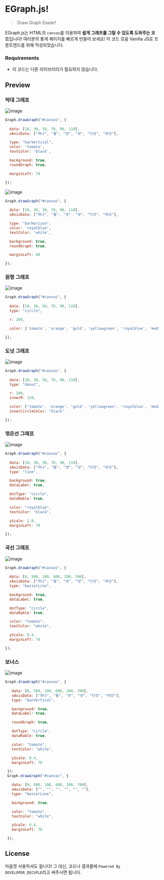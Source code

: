 # EGraph.js! 
> Draw Graph Easier!

EGraph.js는 HTML의 `canvas`를 이용하여 **쉽게 그래프를 그릴 수 있도록 도와주는 코드**입니다!
여러분의 통계 페이지를 빠르게 만들어 보세요! 이 코드 모음 Vanilla JS로 프론트엔드를 위해 작성되었습니다.

### Requirements
 * 이 코드는 다른 라이브러리가 필요하지 않습니다.
 
## Preview
### 막대 그래프
![image](https://user-images.githubusercontent.com/64447484/127447723-71e2dba0-ef80-4574-b876-8f54358ca61c.png)
```js
Graph.drawGraph("#canvas", {
    
  data: [10, 30, 50, 70, 90, 110],
  xAxisData: ["하나", "둘", "셋", "넷", "다섯", "여섯"],

  type: "barVertical",
  color: 'tomato',
  textColor: 'black',

  background: true,
  roundGraph: true,

  marginLeft: 70

});
```
![image](https://user-images.githubusercontent.com/64447484/127448036-09042767-b7f9-494a-83db-d884fc72ccb1.png)
```js
Graph.drawGraph("#canvas", {
    
  data: [10, 30, 50, 70, 90, 110],
  xAxisData: ["하나", "둘", "셋", "넷", "다섯", "여섯"],

  type: "barHorizon",
  color: 'royalblue',
  textColor: 'white',

  background: true,
  roundGraph: true,

  marginLeft: 40

});
```

### 원형 그래프
![image](https://user-images.githubusercontent.com/64447484/127448205-46fc0c85-f1a4-4eb4-a9d3-62ab624d0088.png)
```js
Graph.drawGraph("#canvas", {
    
  data: [10, 30, 50, 70, 90, 110],
  type: "circle",

  r: 200,

  color: ['tomato', 'orange', 'gold', 'yellowgreen', 'royalblue', 'mediumpurple']

});
```

### 도넛 그래프
![image](https://user-images.githubusercontent.com/64447484/127448703-b591a2b9-ccc6-4fb2-940e-2d3667c69d24.png)
```js
Graph.drawGraph("#canvas", {
    
  data: [10, 30, 50, 70, 90, 110],
  type: "donut",

  r: 200,
  innerR: 120,

  color: ['tomato', 'orange', 'gold', 'yellowgreen', 'royalblue', 'mediumpurple'],
  innerCircleColor: "black"

});
```

### 꺾은선 그래프
![image](https://user-images.githubusercontent.com/64447484/127449061-8da85403-becb-4c9c-bf9b-cbff24a66d6f.png)
```js
Graph.drawGraph("#canvas", {
    
  data: [10, 30, 50, 70, 90, 110],
  xAxisData: ["하나", "둘", "셋", "넷", "다섯", "여섯"],
  type: "line",

  background: true,
  dataLabel: true,

  dotType: "circle",
  dataRable: true,

  color: "royalblue",
  textColor: "black",

  yScale: 2.0,
  marginLeft: 70

});
```

### 곡선 그래프
![image](https://user-images.githubusercontent.com/64447484/127449389-eadbfdc5-461b-4e09-ae8f-e0e8efa8a05a.png)
```js
Graph.drawGraph("#canvas", {
    
  data: [0, 500, 100, 600, 200, 700],
  xAxisData: ["하나", "둘", "셋", "넷", "다섯", "여섯"],
  type: "bezierLine",

  background: true,
  dataLabel: true,

  dotType: "circle",
  dataRable: true,

  color: "tomato",
  textColor: "white",

  yScale: 0.4,
  marginLeft: 70

});
```

### 보너스
![image](https://user-images.githubusercontent.com/64447484/127450442-646139c7-13ed-44ae-a62e-17c43e587615.png)
```js
Graph.drawGraph("#canvas", {
    
   data: [0, 500, 100, 600, 200, 700],
   xAxisData: ["하나", "둘", "셋", "넷", "다섯", "여섯"],
   type: "barVertical",

   background: true,
   dataLabel: true,

   roundGraph: true,

   dotType: "circle",
   dataRable: true,

   color: "tomato",
   textColor: "white",

   yScale: 0.4,
   marginLeft: 70

 });
 Graph.drawGraph("#canvas", {

   data: [0, 500, 100, 600, 200, 700],
   xAxisData: ["", "", "", "", "", ""],
   type: "bezierLine",

   background: true,

   color: "tomato",
   textColor: "white",

   yScale: 0.4,
   marginLeft: 70

 });
  ```


## License
마음껏 사용하셔도 됩니다! 그 대신, 코드나 결과물에 `Powered By DEVELOPER_DECUPLE`라고 써주시면 됩니다.
